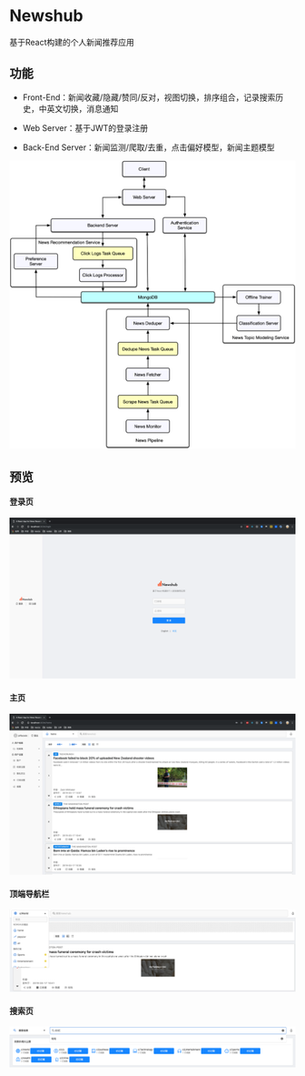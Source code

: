# Newshub
基于React构建的个人新闻推荐应用

## 功能

  - Front-End：新闻收藏/隐藏/赞同/反对，视图切换，排序组合，记录搜索历史，中英文切换，消息通知

  - Web Server：基于JWT的登录注册

  - Back-End Server：新闻监测/爬取/去重，点击偏好模型，新闻主题模型
  
![image](https://github.com/jeffacode/Newshub/blob/master/pngs/%E7%BB%93%E6%9E%84.png)

## 预览
#### 登录页
![image](https://github.com/jeffacode/Newshub/blob/master/pngs/%E7%99%BB%E5%BD%95%E9%A1%B5.png)

#### 主页
![image](https://github.com/jeffacode/Newshub/blob/master/pngs/%E4%B8%BB%E9%A1%B5.png)

#### 顶端导航栏
![image](https://github.com/jeffacode/Newshub/blob/master/pngs/%E9%A1%B6%E7%AB%AF%E5%AF%BC%E8%88%AA.png)

#### 搜索页
![image](https://github.com/jeffacode/Newshub/blob/master/pngs/%E6%90%9C%E7%B4%A2%E9%A1%B5.png)

